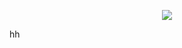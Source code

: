 <p align="center"><img src="https://github.com/morrowdigital/classy-mall/blob/master/assets/img/square.png" /></p>
hh
